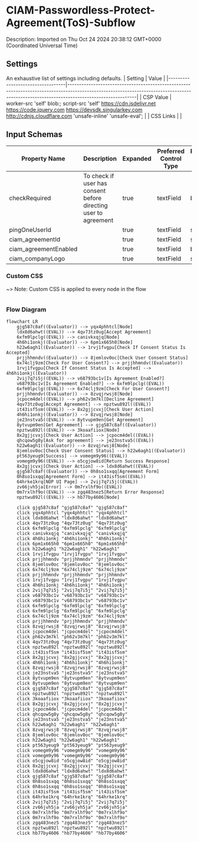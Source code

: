 # CIAM-Passwordless-Protect-Agreement(ToS)-Subflow
Description: Imported on Thu Oct 24 2024 20:38:12 GMT&#43;0000 (Coordinated Universal Time) 


## Settings
An exhaustive list of settings including defaults.
| Setting                          | Value                                                                                                                                                                                   |
|----------------------------------|-----------------------------------------------------------------------------------------------------------------------------------------------------------------------------------------|
| CSP Value                        | worker-src &#39;self&#39; blob:; script-src &#39;self&#39; https://cdn.jsdelivr.net https://code.jquery.com https://devsdk.singularkey.com http://cdnjs.cloudflare.com &#39;unsafe-inline&#39; &#39;unsafe-eval&#39;; | 
 | CSS Links                        | |

## Input Schemas
| Property Name | Description | Expanded | Preferred Control Type | Preferred Data Type | Required |
|----------------------------------|-----------------|-----------------|-----------------|-----------------|-----------------|
| checkRequired | To check if user has consent before directing user to agreement | true | textField | boolean | true | 
 | pingOneUserId |  | true | textField | string | true | 
 | ciam_agreementId |  | true | textField | string | false | 
 | ciam_agreementEnabled |  | true | textField | boolean | false | 
 | ciam_companyLogo |  | true | textField | string | false | 
 



### Custom CSS
~> Note: Custom CSS is applied to every node in the flow

```css

```


### Flow Diagram
```mermaid
flowchart LR
    gjg587c8af((Evaluator)) --> yqx4phhtcl[Node]
    ldx8d6ahwt((EVAL)) --> 4qv73tz0ug[Accept Agreement]
    6xfm9lpclg((EVAL)) --> canivkxqjq[Node]
    4h6hi1onkj((Evaluator)) --> 6pm1x665h0[Node]
    h22w6agh1((Evaluator)) --> 1rvj1fvgpu[Check If Consent Status Is Accepted]
    prjjhhmndv((Evaluator)) --> 8jemlov0oc[Check User Consent Status]
    6x74clj9zm[Check For User Consent?] --> prjjhhmndv((Evaluator))
    1rvj1fvgpu[Check If Consent Status Is Accepted] --> 4h6hi1onkj((Evaluator))
    2vij7q7i5j((EVAL)) --> v68793bc1v[Is Agreement Enabled?]
    v68793bc1v[Is Agreement Enabled?] --> 6xfm9lpclg((EVAL))
    6xfm9lpclg((EVAL)) --> 6x74clj9zm[Check For User Consent?]
    prjjhhmndv((Evaluator)) --> 8zvqjrwsj8[Node]
    jcpocm4del((EVAL)) --> ph62v3m7kl[Decline Agreement]
    4qv73tz0ug[Accept Agreement] --> npztwu892l((EVAL))
    it43isf5sm((EVAL)) --> 8x2gjjcvxj[Check User Action]
    4h6hi1onkj((Evaluator)) --> 8zvqjrwsj8[Node]
    je23nstva5((EVAL)) --> 8ytvupm9en[Get Agreement]
    8ytvupm9en[Get Agreement] --> gjg587c8af((Evaluator))
    npztwu892l((EVAL)) --> 3koaafiiox[Node]
    8x2gjjcvxj[Check User Action] --> jcpocm4del((EVAL))
    qhcqow5g8y[Ask for agreement] --> je23nstva5((EVAL))
    h22w6agh1((Evaluator)) --> 8zvqjrwsj8[Node]
    8jemlov0oc[Check User Consent Status] --> h22w6agh1((Evaluator))
    pt563yeug9[Success] --> vomegm9y96((EVAL))
    vomegm9y96((EVAL)) --> o5cgjow8id[Return Success Response]
    8x2gjjcvxj[Check User Action] --> ldx8d6ahwt((EVAL))
    gjg587c8af((Evaluator)) --> 0h8so1sxqq[Agreement Form]
    0h8so1sxqq[Agreement Form] --> it43isf5sm((EVAL))
    64hrke1krq[NOP UI Page] --> 2vij7q7i5j((EVAL))
    zv66jvh5ja[Error] --> 0m7rxlhf9o((EVAL))
    0m7rxlhf9o((EVAL)) --> zgq483nez5[Return Error Response]
    npztwu892l((EVAL)) --> hb77by4606[Node]

    click gjg587c8af "gjg587c8af" "gjg587c8af"
    click yqx4phhtcl "yqx4phhtcl" "yqx4phhtcl"
    click ldx8d6ahwt "ldx8d6ahwt" "ldx8d6ahwt"
    click 4qv73tz0ug "4qv73tz0ug" "4qv73tz0ug"
    click 6xfm9lpclg "6xfm9lpclg" "6xfm9lpclg"
    click canivkxqjq "canivkxqjq" "canivkxqjq"
    click 4h6hi1onkj "4h6hi1onkj" "4h6hi1onkj"
    click 6pm1x665h0 "6pm1x665h0" "6pm1x665h0"
    click h22w6agh1 "h22w6agh1" "h22w6agh1"
    click 1rvj1fvgpu "1rvj1fvgpu" "1rvj1fvgpu"
    click prjjhhmndv "prjjhhmndv" "prjjhhmndv"
    click 8jemlov0oc "8jemlov0oc" "8jemlov0oc"
    click 6x74clj9zm "6x74clj9zm" "6x74clj9zm"
    click prjjhhmndv "prjjhhmndv" "prjjhhmndv"
    click 1rvj1fvgpu "1rvj1fvgpu" "1rvj1fvgpu"
    click 4h6hi1onkj "4h6hi1onkj" "4h6hi1onkj"
    click 2vij7q7i5j "2vij7q7i5j" "2vij7q7i5j"
    click v68793bc1v "v68793bc1v" "v68793bc1v"
    click v68793bc1v "v68793bc1v" "v68793bc1v"
    click 6xfm9lpclg "6xfm9lpclg" "6xfm9lpclg"
    click 6xfm9lpclg "6xfm9lpclg" "6xfm9lpclg"
    click 6x74clj9zm "6x74clj9zm" "6x74clj9zm"
    click prjjhhmndv "prjjhhmndv" "prjjhhmndv"
    click 8zvqjrwsj8 "8zvqjrwsj8" "8zvqjrwsj8"
    click jcpocm4del "jcpocm4del" "jcpocm4del"
    click ph62v3m7kl "ph62v3m7kl" "ph62v3m7kl"
    click 4qv73tz0ug "4qv73tz0ug" "4qv73tz0ug"
    click npztwu892l "npztwu892l" "npztwu892l"
    click it43isf5sm "it43isf5sm" "it43isf5sm"
    click 8x2gjjcvxj "8x2gjjcvxj" "8x2gjjcvxj"
    click 4h6hi1onkj "4h6hi1onkj" "4h6hi1onkj"
    click 8zvqjrwsj8 "8zvqjrwsj8" "8zvqjrwsj8"
    click je23nstva5 "je23nstva5" "je23nstva5"
    click 8ytvupm9en "8ytvupm9en" "8ytvupm9en"
    click 8ytvupm9en "8ytvupm9en" "8ytvupm9en"
    click gjg587c8af "gjg587c8af" "gjg587c8af"
    click npztwu892l "npztwu892l" "npztwu892l"
    click 3koaafiiox "3koaafiiox" "3koaafiiox"
    click 8x2gjjcvxj "8x2gjjcvxj" "8x2gjjcvxj"
    click jcpocm4del "jcpocm4del" "jcpocm4del"
    click qhcqow5g8y "qhcqow5g8y" "qhcqow5g8y"
    click je23nstva5 "je23nstva5" "je23nstva5"
    click h22w6agh1 "h22w6agh1" "h22w6agh1"
    click 8zvqjrwsj8 "8zvqjrwsj8" "8zvqjrwsj8"
    click 8jemlov0oc "8jemlov0oc" "8jemlov0oc"
    click h22w6agh1 "h22w6agh1" "h22w6agh1"
    click pt563yeug9 "pt563yeug9" "pt563yeug9"
    click vomegm9y96 "vomegm9y96" "vomegm9y96"
    click vomegm9y96 "vomegm9y96" "vomegm9y96"
    click o5cgjow8id "o5cgjow8id" "o5cgjow8id"
    click 8x2gjjcvxj "8x2gjjcvxj" "8x2gjjcvxj"
    click ldx8d6ahwt "ldx8d6ahwt" "ldx8d6ahwt"
    click gjg587c8af "gjg587c8af" "gjg587c8af"
    click 0h8so1sxqq "0h8so1sxqq" "0h8so1sxqq"
    click 0h8so1sxqq "0h8so1sxqq" "0h8so1sxqq"
    click it43isf5sm "it43isf5sm" "it43isf5sm"
    click 64hrke1krq "64hrke1krq" "64hrke1krq"
    click 2vij7q7i5j "2vij7q7i5j" "2vij7q7i5j"
    click zv66jvh5ja "zv66jvh5ja" "zv66jvh5ja"
    click 0m7rxlhf9o "0m7rxlhf9o" "0m7rxlhf9o"
    click 0m7rxlhf9o "0m7rxlhf9o" "0m7rxlhf9o"
    click zgq483nez5 "zgq483nez5" "zgq483nez5"
    click npztwu892l "npztwu892l" "npztwu892l"
    click hb77by4606 "hb77by4606" "hb77by4606"
```
